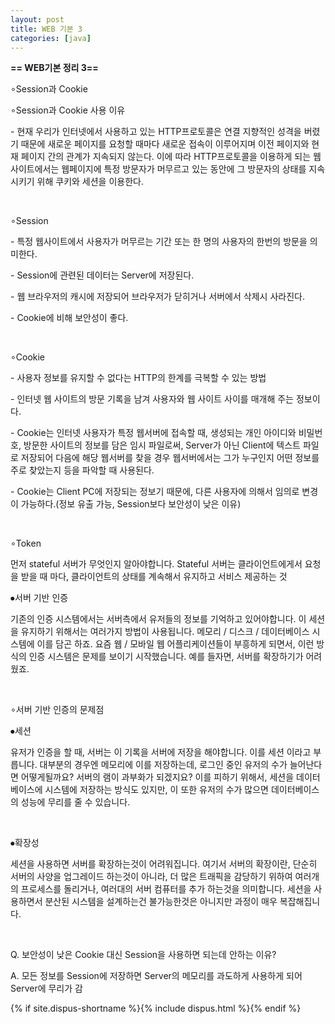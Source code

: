 ```yaml
---
layout: post
title: WEB 기본 3
categories: [java]
---
```


**== WEB기본 정리 3==**<br>

∘Session과 Cookie

∘Session과 Cookie 사용 이유

\- 현재 우리가 인터넷에서 사용하고 있는 HTTP프로토콜은 연결 지향적인 성격을 버렸기 때문에 새로운 페이지를 요청할 때마다 새로운 접속이 이루어지며 이전 페이지와 현재 페이지 간의 관계가 지속되지 않는다. 이에 따라 HTTP프로토콜을 이용하게 되는 웹사이트에서는 웹페이지에 특정 방문자가 머무르고 있는 동안에 그 방문자의 상태를 지속시키기 위해 쿠키와 세션을 이용한다.

​ 

∘Session

\- 특정 웹사이트에서 사용자가 머무르는 기간 또는 한 명의 사용자의 한번의 방문을 의미한다.

\- Session에 관련된 데이터는 Server에 저장된다.

\- 웹 브라우저의 캐시에 저장되어 브라우저가 닫히거나 서버에서 삭제시 사라진다.

\- Cookie에 비해 보안성이 좋다.

​ 

∘Cookie

\- 사용자 정보를 유지할 수 없다는 HTTP의 한계를 극복할 수 있는 방법

\- 인터넷 웹 사이트의 방문 기록을 남겨 사용자와 웹 사이트 사이를 매개해 주는 정보이다.

\- Cookie는 인터넷 사용자가 특정 웹서버에 접속할 때, 생성되는 개인 아이디와 비밀번호, 방문한 사이트의 정보를 담은 임시 파일로써, Server가 아닌 Client에 텍스트 파일로 저장되어 다음에 해당 웹서버를 찾을 경우 웹서버에서는 그가 누구인지 어떤 정보를 주로 찾았는지 등을 파악할 때 사용된다.

\- Cookie는 Client PC에 저장되는 정보기 때문에, 다른 사용자에 의해서 임의로 변경이 가능하다.(정보 유출 가능, Session보다 보안성이 낮은 이유)

​     

∘Token

먼저 stateful 서버가 무엇인지 알아야합니다. Stateful 서버는 클라이언트에게서 요청을 받을 때 마다, 클라이언트의 상태를 계속해서 유지하고 서비스 제공하는 것

⦁서버 기반 인증

기존의 인증 시스템에서는 서버측에서 유저들의 정보를 기억하고 있어야합니다. 이 세션을 유지하기 위해서는 여러가지 방법이 사용됩니다. 메모리 / 디스크 / 데이터베이스 시스템에 이를 담곤 하죠. 요즘 웹 / 모바일 웹 어플리케이션들이 부흥하게 되면서, 이런 방식의 인증 시스템은 문제를 보이기 시작했습니다. 예를 들자면, 서버를 확장하기가 어려웠죠.

​ 

∘서버 기반 인증의 문제점

⦁세션

유저가 인증을 할 때, 서버는 이 기록을 서버에 저장을 해야합니다. 이를 세션 이라고 부릅니다. 대부분의 경우엔 메모리에 이를 저장하는데, 로그인 중인 유저의 수가 늘어난다면 어떻게될까요? 서버의 램이 과부화가 되겠지요? 이를 피하기 위해서, 세션을 데이터베이스에 시스템에 저장하는 방식도 있지만, 이 또한 유저의 수가 많으면 데이터베이스의 성능에 무리를 줄 수 있습니다.

​     

⦁확장성

세션을 사용하면 서버를 확장하는것이 어려워집니다. 여기서 서버의 확장이란, 단순히 서버의 사양을 업그레이드 하는것이 아니라, 더 많은 트래픽을 감당하기 위하여 여러개의 프로세스를 돌리거나, 여러대의 서버 컴퓨터를 추가 하는것을 의미합니다. 세션을 사용하면서 분산된 시스템을 설계하는건 불가능한것은 아니지만 과정이 매우 복잡해집니다.

​     

Q. 보안성이 낮은 Cookie 대신 Session을 사용하면 되는데 안하는 이유?

A. 모든 정보를 Session에 저장하면 Server의 메모리를 과도하게 사용하게 되어 Server에 무리가 감



{% if site.dispus-shortname %}{% include dispus.html %}{% endif %}